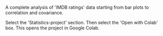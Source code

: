 A complete analysis of 'IMDB ratings' data starting from bar plots to correlation and covariance. 

Select the 'Statistics-project' section.
Then select the 'Open with Colab' box.
This opens the project in Google Colab. 

